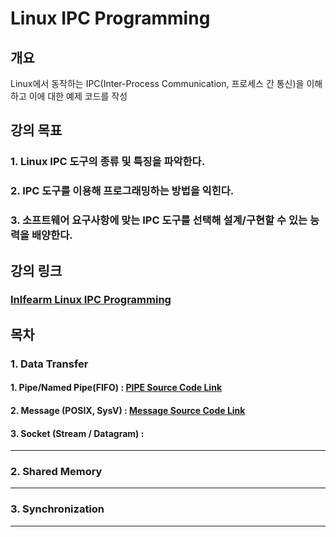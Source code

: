 # Linux IPC Programming
## 개요
Linux에서 동작하는 IPC(Inter-Process Communication, 프로세스 간 통신)을 이해하고 이에 대한 예제 코드를 작성

## 강의 목표
### 1. Linux IPC 도구의 종류 및 특징을 파악한다.
### 2. IPC 도구를 이용해 프로그래밍하는 방법을 익힌다.
### 3. 소프트웨어 요구사항에 맞는 IPC 도구를 선택해 설계/구현할 수 있는 능력을 배양한다.

## 강의 링크
### [Inlfearm Linux IPC Programming](https://www.inflearn.com/course/%EB%A6%AC%EB%88%85%EC%8A%A4IPC%ED%94%84%EB%A1%9C%EA%B7%B8%EB%9E%98%EB%B0%8D/dashboard "해당 Inflearn 강의로 이동")

## 목차
### 1. Data Transfer
#### 1. Pipe/Named Pipe(FIFO) : [PIPE Source Code Link](https://github.com/dev-kimdoyoung/inflearn-ipc/tree/data-transfer/byte-stream "Pipe branch로 이동")
#### 2. Message (POSIX, SysV) : [Message Source Code Link](https://github.com/dev-kimdoyoung/inflearn-ipc/tree/data-transfer/message "Message Branch로 이동")
#### 3. Socket (Stream / Datagram) : 
---
### 2. Shared Memory

---
### 3. Synchronization

---
